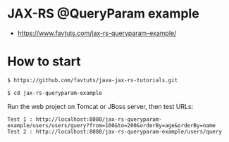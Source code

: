 # JAX-RS @QueryParam example

* https://www.favtuts.com/jax-rs-queryparam-example/

# How to start

```bash
$ https://github.com/favtuts/java-jax-rs-tutorials.git

$ cd jax-rs-queryparam-example
```

Run the web project on Tomcat or JBoss server, then test URLs:
```
Test 1 : http://localhost:8080/jax-rs-queryparam-example/users/users/query?from=100&to=200&orderBy=age&orderBy=name
Test 2 : http://localhost:8080/jax-rs-queryparam-example/users/query
```